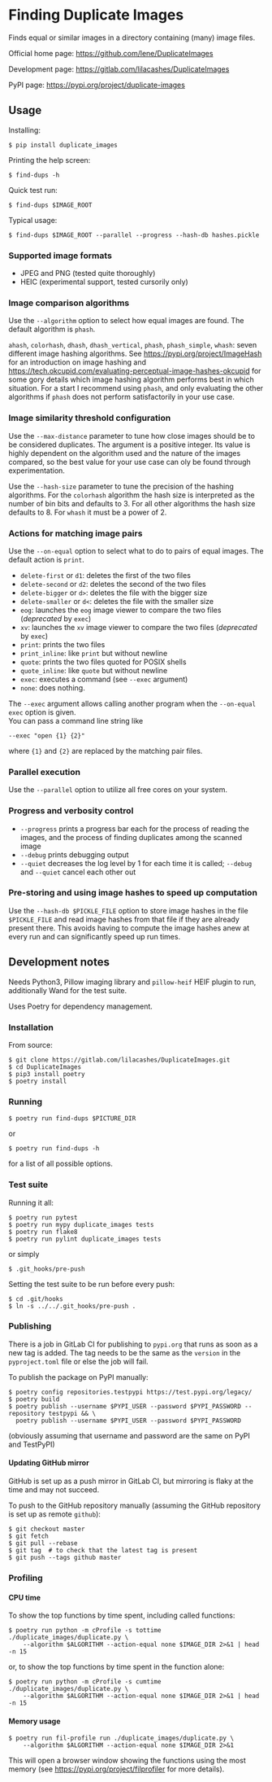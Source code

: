 # Finding Duplicate Images

Finds equal or similar images in a directory containing (many) image files.

Official home page: https://github.com/lene/DuplicateImages

Development page: https://gitlab.com/lilacashes/DuplicateImages

PyPI page: https://pypi.org/project/duplicate-images

## Usage

Installing:
```shell
$ pip install duplicate_images
```

Printing the help screen:
```shell
$ find-dups -h
```

Quick test run:
```shell
$ find-dups $IMAGE_ROOT 
```

Typical usage:
```shell
$ find-dups $IMAGE_ROOT --parallel --progress --hash-db hashes.pickle
```

### Supported image formats

* JPEG and PNG (tested quite thoroughly)
* HEIC (experimental support, tested cursorily only)

### Image comparison algorithms

Use the `--algorithm` option to select how equal images are found. The default algorithm is `phash`.

`ahash`, `colorhash`, `dhash`, `dhash_vertical`, `phash`, `phash_simple`, `whash`: seven different 
image hashing algorithms. See https://pypi.org/project/ImageHash for an introduction on image 
hashing and https://tech.okcupid.com/evaluating-perceptual-image-hashes-okcupid for some gory 
details which image hashing algorithm performs best in which situation. For a start I recommend 
using `phash`, and only evaluating the other algorithms if `phash` does not perform satisfactorily 
in your use case.

### Image similarity threshold configuration

Use the `--max-distance` parameter to tune how close images should be to be considered duplicates.
The argument is a positive integer. Its value is highly dependent on the algorithm used and the 
nature of the images compared, so the best value for your use case can oly be found through 
experimentation.

Use the `--hash-size` parameter to tune the precision of the hashing algorithms. For the `colorhash`
algorithm the hash size is interpreted as the number of bin bits and defaults to 3. For all other
algorithms the hash size defaults to 8. For `whash` it must be a power of 2.

### Actions for matching image pairs

Use the `--on-equal` option to select what to do to pairs of equal images. The default action is 
`print`.
- `delete-first` or `d1`: deletes the first of the two files
- `delete-second` or `d2`: deletes the second of the two files
- `delete-bigger` or `d>`: deletes the file with the bigger size
- `delete-smaller` or `d<`: deletes the file with the smaller size
- `eog`: launches the `eog` image viewer to compare the two files (*deprecated* by `exec`)
- `xv`: launches the `xv` image viewer to compare the two files (*deprecated* by `exec`)
- `print`: prints the two files
- `print_inline`: like `print` but without newline
- `quote`: prints the two files quoted for POSIX shells
- `quote_inline`: like `quote` but without newline
- `exec`: executes a command (see `--exec` argument)
- `none`: does nothing.

The `--exec` argument allows calling another program when the `--on-equal exec` option is given.\
You can pass a command line string like
```shell
--exec "open {1} {2}"
```
where `{1}` and `{2}` are replaced by the matching pair files.
  
### Parallel execution

Use the `--parallel` option to utilize all free cores on your system. 

### Progress and verbosity control

- `--progress` prints a progress bar each for the process of reading the images, and the process of 
  finding duplicates among the scanned image
- `--debug` prints debugging output
- `--quiet` decreases the log level by 1 for each time it is called; `--debug` and `--quiet` cancel
  each other out

### Pre-storing and using image hashes to speed up computation

Use the `--hash-db $PICKLE_FILE` option to store image hashes in the file `$PICKLE_FILE` and read
image hashes from that file if they are already present there. This avoids having to compute the 
image hashes anew at every run and can significantly speed up run times.

## Development notes

Needs Python3, Pillow imaging library and `pillow-heif` HEIF plugin to run, additionally Wand for 
the test suite.

Uses Poetry for dependency management.

### Installation

From source:
```shell
$ git clone https://gitlab.com/lilacashes/DuplicateImages.git
$ cd DuplicateImages
$ pip3 install poetry
$ poetry install
```

### Running

```shell
$ poetry run find-dups $PICTURE_DIR
```
or
```shell
$ poetry run find-dups -h
```
for a list of all possible options.

### Test suite

Running it all:
```shell
$ poetry run pytest
$ poetry run mypy duplicate_images tests
$ poetry run flake8
$ poetry run pylint duplicate_images tests
```
or simply 
```shell
$ .git_hooks/pre-push
```
Setting the test suite to be run before every push:
```shell
$ cd .git/hooks
$ ln -s ../../.git_hooks/pre-push .
```

### Publishing

There is a job in GitLab CI for publishing to `pypi.org` that runs as soon as a new tag is added. 
The tag needs to be the same as the `version` in the `pyproject.toml` file or else the job will 
fail.

To publish the package on PyPI manually:
```shell
$ poetry config repositories.testpypi https://test.pypi.org/legacy/
$ poetry build
$ poetry publish --username $PYPI_USER --password $PYPI_PASSWORD --repository testpypi && \
  poetry publish --username $PYPI_USER --password $PYPI_PASSWORD
```
(obviously assuming that username and password are the same on PyPI and TestPyPI)

#### Updating GitHub mirror

GitHub is set up as a push mirror in GitLab CI, but mirroring is flaky at the time and may not
succeed. 

To push to the GitHub repository manually (assuming the GitHub repository is set up as remote 
`github`):
```shell
$ git checkout master
$ git fetch
$ git pull --rebase
$ git tag  # to check that the latest tag is present
$ git push --tags github master 
```

### Profiling

#### CPU time
To show the top functions by time spent, including called functions:
```shell
$ poetry run python -m cProfile -s tottime ./duplicate_images/duplicate.py \ 
    --algorithm $ALGORITHM --action-equal none $IMAGE_DIR 2>&1 | head -n 15
```
or, to show the top functions by time spent in the function alone:
```shell
$ poetry run python -m cProfile -s cumtime ./duplicate_images/duplicate.py \ 
    --algorithm $ALGORITHM --action-equal none $IMAGE_DIR 2>&1 | head -n 15
```

#### Memory usage
```shell
$ poetry run fil-profile run ./duplicate_images/duplicate.py \
    --algorithm $ALGORITHM --action-equal none $IMAGE_DIR 2>&1
```
This will open a browser window showing the functions using the most memory (see 
https://pypi.org/project/filprofiler for more details).
